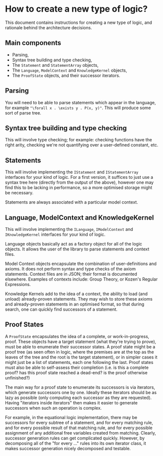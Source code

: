 # How to create a new type of logic?

This document contains instructions for creating a new type of logic, and rationale behind the architecture decisions.

## Main components

- Parsing,
- Syntax tree building and type checking,
- The `Statement` and `StatementArray` objects,
- The `Language`, `ModelContext` and `KnowledgeKernel` objects,
- The `ProofState` objects, and their successor iterators.

## Parsing

You will need to be able to parse statements which appear in the language, for example `"\forall x . \exists y . P(x, y)"`. This will produce some sort of parse tree.

## Syntax tree building and type checking

This will involve type checking; for example: checking functions have the right arity, checking we're not quantifying over a user-defined constant, etc.

## Statements

This will involve implementing the `IStatement` and `IStatementArray` interfaces for your kind of logic. For a first version, it suffices to just use a syntax tree here (directly from the output of the above), however one may find this to be lacking in performance, so a more optimised storage might be necessary.

Statements are always associated with a particular model context.

## Language, ModelContext and KnowledgeKernel

This will involve implementing the `ILanguage`, `IModelContext` and `IKnowledgeKernel` interfaces for your kind of logic.

Language objects basically act as a factory object for all of the logic objects. It allows the user of the library to parse statements and context files.

Model Context objects encapsulate the combination of user-definitions and axioms. It does not perform syntax and type checks of the axiom statements. Context files are in JSON; their format is documented elsewhere. Examples of contexts include: Group Theory, or Kozen's Regular Expressions.

Knowledge Kernels add to the idea of a context, the ability to load (and unload) already-proven statements. They may wish to store these axioms and already-proven statements in an optimised format, so that during search, one can quickly find successors of a statement.

## Proof States

A `ProofState` encapsulates the idea of a complete, or work-in-progress, proof. These objects have a target statement (what they're trying to prove), must be able to enumerate their successor states. A proof state might be a proof tree (as seen often in logic, where the premises are at the top as the leaves of the tree and the root is the target statement), or in simpler cases it might just be a list of statements, each one following the last. Proof states must also be able to self-assess their completion (i.e. is this a complete proof? has this proof state reached a dead-end? is the proof otherwise unfinished?)

The main way for a proof state to enumerate its successors is via iterators, which generate successors one by one. Ideally these iterators should be as lazy as possible (only computing each successor as they are requested). Having "iterators inside iterators" then makes it easier to generate successors when such an operation is complex.

For example, in the equational logic implementation, there may be successors for every subtree of a statement, and for every matching rule, and for every possible result of that matching rule, and for every possible assignment of any additional free variables created from matching. Clearly, successor generation rules can get complicated quickly. However, by decomposing all of the "for every ..." rules into its own iterator class, it makes successor generation nicely decomposed and testable.
